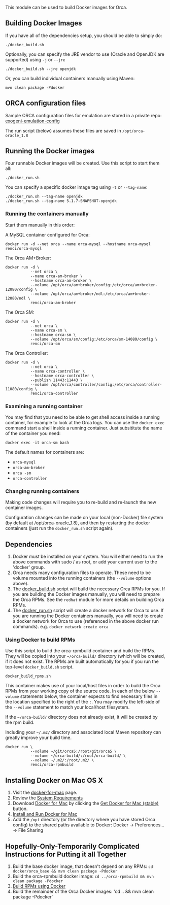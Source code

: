 This module can be used to build Docker images for Orca.

## Building Docker Images
If you have all of the dependencies setup, you should be able to simply do:
```
./docker_build.sh
```

Optionally, you can specify the JRE vendor to use (Oracle and OpenJDK are supported) using `-j` or `--jre`
```
./docker_build.sh --jre openjdk
```

Or, you can build individual containers manually using Maven:
```
mvn clean package -Pdocker
```

## ORCA configuration files
Sample ORCA configuration files for emulation are stored in a private repo: [exogeni-emulation-config](https://github.com/RENCI-NRIG/exogeni-emulation-config)

The run script (below) assumes these files are saved in `/opt/orca-oracle_1.8`

## Running the Docker images
Four runnable Docker images will be created. Use this script to start them all:
```
./docker_run.sh
```

You can specify a specific docker image tag using `-t` or `--tag-name`:
```
./docker_run.sh --tag-name openjdk
./docker_run.sh --tag-name 5.1.7-SNAPSHOT-openjdk
```

### Running the containers manually
Start them manually in this order:

A MySQL container configured for Orca:
```
docker run -d --net orca --name orca-mysql --hostname orca-mysql renci/orca-mysql
```

The Orca AM+Broker:
```
docker run -d \
           --net orca \
           --name orca-am-broker \
           --hostname orca-am-broker \
           --volume /opt/orca/am+broker/config:/etc/orca/am+broker-12080/config \
           --volume /opt/orca/am+broker/ndl:/etc/orca/am+broker-12080/ndl \
           renci/orca-am-broker
```

The Orca SM:
```
docker run -d \
           --net orca \
           --name orca-sm \
           --hostname orca-sm \
           --volume /opt/orca/sm/config:/etc/orca/sm-14080/config \
           renci/orca-sm
```

The Orca Controller:
```
docker run -d \
           --net orca \
           --name orca-controller \
           --hostname orca-controller \
           --publish 11443:11443 \
           --volume /opt/orca/controller/config:/etc/orca/controller-11080/config \
           renci/orca-controller
```

### Examining a running container
You may find that you need to be able to get shell access inside a running container, for example to look at the Orca logs.  You can use the `docker exec` command start a shell inside a running container.  Just subsititute the name of the container you need:
```
docker exec -it orca-sm bash
```

The default names for containers are:
- `orca-mysql`
- `orca-am-broker`
- `orca -sm`
- `orca-controller`

### Changing running containers
Making code changes will require you to re-build and re-launch the new container images.

Configuration changes can be made on your local (non-Docker) file system (by default at /opt/orca-oracle_1.8), and then by restarting the docker containers (just run the `docker_run.sh` script again).

## Dependencies
1. Docker must be installed on your system.  You will either need to run the above commands with sudo / as root, or add your current user to the 'docker' group.
1. Orca needs many configuration files to operate.  These need to be volume mounted into the running containers (the `--volume` options above).
1. The [docker_build.sh](https://github.com/RENCI-NRIG/orca5/blob/master/docker/docker_build.sh) script will build the necessary Orca RPMs for you. If you are building the Docker images manually, you will need to prepare the Orca RPMs.  See the `redhat` module for more details on building Orca RPMs.
1. The [docker_run.sh](https://github.com/RENCI-NRIG/orca5/blob/master/docker/docker_run.sh) script will create a docker network for Orca to use.  If you are running the Docker containers manually, you will need to create a docker network for Orca to use (referenced in the above docker run commands). e.g. `docker network create orca`

### Using Docker to build RPMs
Use this script to build the orca-rpmbuild container and build the RPMs.  They will be copied into your `~/orca-build/` directory (which will be created, if it does not exist. The RPMs are built automatically for you if you run the top-level `docker_build.sh` script.
```
docker_build_rpms.sh
```

This container makes use of your local/host files in order to build the Orca RPMs from your working copy of the source code.  In each of the below `--volume` statements below, the container expects to find necessary files in the location specified to the right of the `:`.  You may modify the left-side of the `--volume` statement to match your local/host filesystem.

If the `~/orca-build/` directory does not already exist, it will be created by the rpm build.

Including your `~/.m2/` directory and associated local Maven repository can greatly improve your build time.

```
docker run \
           --volume ~/git/orca5:/root/git/orca5 \
           --volume ~/orca-build/:/root/orca-build/ \
           --volume ~/.m2/:/root/.m2/ \
           renci/orca-rpmbuild
```

## Installing Docker on Mac OS X
1. Visit the [docker-for-mac](https://docs.docker.com/docker-for-mac/) page.
1. Review the [System Requirements](https://docs.docker.com/docker-for-mac/#/what-to-know-before-you-install)
1. Download [Docker for Mac](https://docs.docker.com/docker-for-mac/#/download-docker-for-mac) by clicking the [Get Docker for Mac (stable)](https://download.docker.com/mac/stable/Docker.dmg) button.
1. [Install and Run Docker for Mac](https://docs.docker.com/docker-for-mac/#/step-1-install-and-run-docker-for-mac)
1. Add the `/opt` directory (or the directory where you have stored Orca config) to the shared paths available to Docker: Docker -> Preferences... -> File Sharing

## Hopefully-Only-Temporarily Complicated Instructions for Putting it all Together
1. Build the base docker image, that doesn't depend on any RPMs: `cd docker/orca_base && mvn clean package -Pdocker`
1. Build the orca-rpmbuild docker image: `cd ../orca-rpmbuild && mvn clean package -Pdocker`
1. [Build RPMs using Docker](#using-docker-to-build-rpms)
1. Build the remainder of the Orca Docker images: 'cd .. && mvn clean package -Pdocker`

